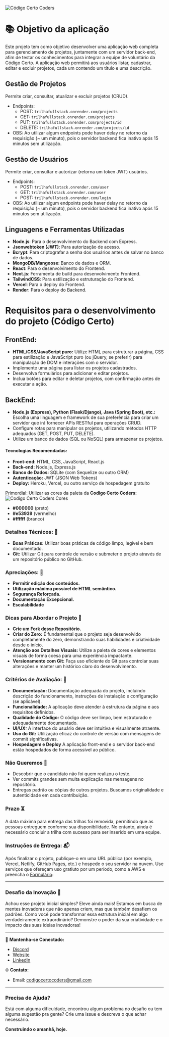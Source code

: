 ![Código Certo Coders](https://utfs.io/f/3b2340e8-5523-4aca-a549-0688fd07450e-j4edu.jfif)

# 📚 Objetivo da aplicação
Este projeto tem como objetivo desenvolver uma aplicação web completa para gerenciamento de projetos, juntamente com um servidor back-end, afim de testar os conhecimentos para integrar a equipe de voluntário da Código Certo. A aplicação web permitirá aos usuários listar, cadastrar, editar e excluir projetos, cada um contendo um título e uma descrição.

## Gestão de Projetos
Permite criar, consultar, atualizar e excluir projetos (CRUD).
- Endpoints:
  - POST: `trilhafullstack.onrender.com/projects`
  - GET: `trilhafullstack.onrender.com/projects`
  - PUT: `trilhafullstack.onrender.com/projects/id`
  - DELETE: `trilhafullstack.onrender.com/projects/id`
- OBS: Ao utilizar algum endpoints pode haver delay no retorno da requisição (~ um minuto), pois o servidor backend fica inativo após 15 minutos sem utilização.

## Gestão de Usuários
Permite criar, consultar e autorizar (retorna um token JWT) usuários.
  - Endpoints:
    - POST: `trilhafullstack.onrender.com/user`
    - GET: `trilhafullstack.onrender.com/user`
    - POST: `trilhafullstack.onrender.com/login`
  - OBS: Ao utilizar algum endpoints pode haver delay no retorno da requisição (~ um minuto), pois o servidor backend fica inativo após 15 minutos sem utilização.

## Linguagens e Ferramentas Utilizadas

- **Node.js**: Para o desenvolvimento do Backend com Express.
- **Jsonwebtoken (JWT)**: Para autorização de acesso.
- **Bcrypt**: Para criptografar a senha dos usuários antes de salvar no banco de dados.
- **MongoDB/Mangoose**: Banco de dados e ORM.
- **React**: Para o desenvolvimento do Frontend.
- **Next.js**: Ferramenta de build para desenvolvimento Frontend.
- **TailwindCSS**: Para estilização e estruturação do Frontend.
- **Vercel**: Para o deploy do Frontend.
- **Render**: Para o deploy do Backend.

# Requisitos para o desenvolvimento do projeto (Código Certo)

## FrontEnd:
- **HTML/CSS/JavaScript puro:** Utilize HTML para estruturar a página, CSS para estilização e JavaScript puro (ou jQuery, se preferir) para manipulação de DOM e interações com o servidor.
- Implemente uma página para listar os projetos cadastrados.
- Desenvolva formulários para adicionar e editar projetos.
- Inclua botões para editar e deletar projetos, com confirmação antes de executar a ação.

## BackEnd:
- **Node.js (Express), Python (Flask/Django), Java (Spring Boot), etc.:** Escolha uma linguagem e framework de sua preferência para criar um servidor que irá fornecer APIs RESTful para operações CRUD.
- Configure rotas para manipular os projetos, utilizando métodos HTTP adequados (GET, POST, PUT, DELETE).
- Utilize um banco de dados (SQL ou NoSQL) para armazenar os projetos.

#### Tecnologias Recomendadas:
- **Front-end:** HTML, CSS, JavaScript, React.js
- **Back-end:** Node.js, Express.js
- **Banco de Dados:** SQLite (com Sequelize ou outro ORM)
- **Autenticação:** JWT (JSON Web Tokens)
- **Deploy:** Heroku, Vercel, ou outro serviço de hospedagem gratuito

Primordial: Utilizar as cores da paleta da **Codigo Certo Coders:**
![Codigo Certo Coders Cores](https://github.com/codigocerto/TrilhaFrontEndJR-JUN15/assets/170693068/5ced1a97-b2c6-4f54-836c-7b3e115f879f)
- **#000000** (preto)
- **#e53939** (vermelho)
- **#ffffff** (branco)

### Detalhes Técnicos: 🔧
- **Boas Práticas:** Utilizar boas práticas de código limpo, legível e bem documentado.
- **Git:** Utilizar Git para controle de versão e submeter o projeto através de um repositório público no GitHub.

### Apreciações: 🎉
- **Permitir edição dos conteúdos.**
- **Utilização máxima possível de HTML semântico.**
- **Segurança Reforçada.**
- **Documentação Excepcional.**
- **Escalabilidade**

### Dicas para Abordar o Projeto 🌟
- **Crie um Fork desse Repositório.**
- **Criar do Zero:** É fundamental que o projeto seja desenvolvido completamente do zero, demonstrando suas habilidades e criatividade desde o início.
- **Atenção aos Detalhes Visuais:** Utilize a paleta de cores e elementos visuais de forma coesa para uma experiência impactante.
- **Versionamento com Git:** Faça uso eficiente do Git para controlar suas alterações e manter um histórico claro do desenvolvimento.

### Critérios de Avaliação: 📝
- **Documentação:** Documentação adequada do projeto, incluindo descrição do funcionamento, instruções de instalação e configuração (se aplicável).
- **Funcionalidade:** A aplicação deve atender à estrutura da página e aos requisitos definidos.
- **Qualidade do Código:** O código deve ser limpo, bem estruturado e adequadamente documentado.
- **UI/UX:** A interface do usuário deve ser intuitiva e visualmente atraente.
- **Uso do Git:** Utilização eficaz do controle de versão com mensagens de commit significativas.
- **Hospedagem e Deploy** A aplicação front-end e o servidor back-end estão hospedados de forma acessível ao público.

### Não Queremos 🚫
- Descobrir que o candidato não foi quem realizou o teste.
- Ver commits grandes sem muita explicação nas mensagens no repositório.
- Entregas padrão ou cópias de outros projetos. Buscamos originalidade e autenticidade em cada contribuição.

### Prazo ⏳
A data máxima para entrega das trilhas foi removida, permitindo que as pessoas entreguem conforme sua disponibilidade. No entanto, ainda é necessário concluir a trilha com sucesso para ser inserido em uma equipe.

### Instruções de Entrega: 📬
Após finalizar o projeto, publique-o em uma URL pública (por exemplo, Vercel, Netlify, GitHub Pages, etc.) e hospede o seu servidor na nuvem. Use serviços que ofereçam uso gratiuto por um período, como a AWS e preencha o [Formulário](https://forms.gle/gZViPMTSDV5nidSu6):  

---

### Desafio da Inovação 🚀
Achou esse projeto inicial simples? Eleve ainda mais! Estamos em busca de mentes inovadoras que não apenas criem, mas que também desafiem os padrões. Como você pode transformar essa estrutura inicial em algo verdadeiramente extraordinário? Demonstre o poder da sua criatividade e o impacto das suas ideias inovadoras!

---

🔗 **Mantenha-se Conectado:**
- [Discord](https://discord.gg/wzA9FGZHNv)
- [Website](http://www.codigocertocoders.com.br/)
- [LinkedIn](https://www.linkedin.com/company/codigocerto/)
  
🌐 **Contato:**
- Email: codigocertocoders@gmail.com

---

### Precisa de Ajuda?
Está com alguma dificuldade, encontrou algum problema no desafio ou tem alguma sugestão pra gente? Crie uma issue e descreva o que achar necessário.

**Construindo o amanhã, hoje.**
